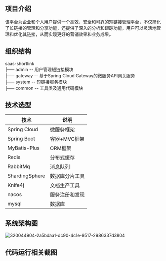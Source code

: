 ## 项目介绍
该平台为企业和个人用户提供一个高效、安全和可靠的短链接管理平台，不仅简化了长链接的管理和分享功能，还提供了深入的分析和跟踪功能，用户可以灵活地管理和优化其链接，从而实现更好的营销效果和业务成果。

## 组织结构
saas-shortlink  
├── admin -- 用户管理短链接模块  
├── gateway -- 基于Spring Cloud Gateway的微服务API网关服务  
├── system -- 短链接服务模块  
├── common -- 工具类及通用代码模块

## 技术选型
| 技术 | 说明 |
| --- | --- |
| Spring Cloud | 微服务框架 |
| Spring Boot | 容器+MVC框架 |
| MyBatis-Plus | ORM框架 |
| Redis | 分布式缓存 |
| RabbitMq | 消息队列 |
| ShardingSphere | 数据库分片工具 |
| Knife4j | 文档生产工具 |
| nacos | 服务注册和发现 |
| mysql | 数据库 |
## 系统架构图
![320044904-2a5bdaa1-dc90-4c1e-9517-2986337d3804](https://github.com/shuiking/saas-shortlink/assets/86963048/f1232079-f7ed-4b38-a242-570836b7d6aa)



## 代码运行相关截图
